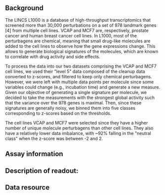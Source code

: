 ## Background
The LINCS L1000 is a database of high-throughput transcriptomics that screened more than 30,000 perturbations on a set of 978 landmark genes [4] from multiple cell lines. VCAP and MCF7 are, respectively, prostate cancer and human breast cancer cell lines. In L1000, most of the perturbagens are chemical, meaning that small drug-like molecules are added to the cell lines to observe how the gene expressions change. This allows to generate biological signatures of the molecules, which are known to correlate with drug activity and side effects.

To process the data into our two datasets comprising the VCAP and MCF7 cell lines, we used their "level 5" data composed of the cleanup data converted to z-scores, and filtered to keep only chemical perturbagens. However, we were left with multiple data points per molecule since some variables could change (e.g., incubation time) and generate a new measure. Given our objective of generating a single signature per molecule, we decided to take the measurements with the strongest global activity such that the variance over the 978 genes is maximal. Then, since these signatures are generally noisy, we binned them into five classes corresponding to z-scores based on the thresholds.

The cell lines VCAP and MCF7 were selected since they have a higher number of unique molecule perturbagens than other cell lines. They also have a relatively lower data imbalance, with ~92% falling in the "neutral class" when the z-score was between -2 and 2.


## Assay information


## Description of readout:


## Data resource

